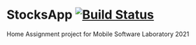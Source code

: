 # StocksApp [![Build Status](https://travis-ci.com/nemetz07/StocksApp.svg?branch=master)](https://travis-ci.com/nemetz07/StocksApp)

Home Assignment project for Mobile Software Laboratory 2021
